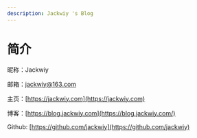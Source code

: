 ```yaml
---
description: Jackwiy 's Blog
---
```


# 简介

昵称：Jackwiy

邮箱：jackwiy@163.com

主页：[https://jackwiy.com](https://jackwiy.com)

博客：[https://blog.jackwiy.com](https://blog.jackwiy.com/)

Github: [https://github.com/jackwiy](https://github.com/jackwiy)



